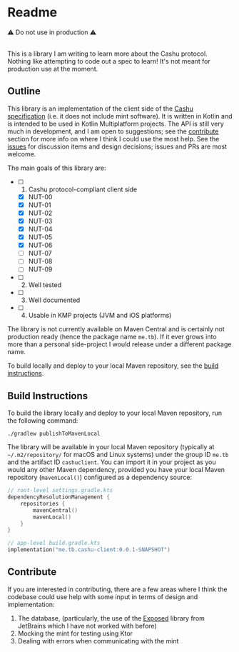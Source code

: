 # Readme
⚠️ Do not use in production ⚠️  
<br>

This is a library I am writing to learn more about the Cashu protocol. Nothing like attempting to code out a spec to learn! It's not meant for production use at the moment.

## Outline
This library is an implementation of the client side of the [Cashu specification] (i.e. it does not include mint software). It is written in Kotlin and is intended to be used in Kotlin Multiplatform projects. The API is still very much in development, and I am open to suggestions; see the [contribute](#contribute) section for more info on where I think I could use the most help. See the [issues] for discussion items and design decisions; issues and PRs are most welcome.

The main goals of this library are:
- [ ] 1. Cashu protocol-compliant client side
    - [x] NUT-00
    - [x] NUT-01
    - [x] NUT-02
    - [x] NUT-03
    - [x] NUT-04
    - [x] NUT-05
    - [x] NUT-06
    - [ ] NUT-07
    - [ ] NUT-08
    - [ ] NUT-09
- [ ] 2. Well tested
- [ ] 3. Well documented
- [ ] 4. Usable in KMP projects (JVM and iOS platforms)

The library is not currently available on Maven Central and is certainly not production ready (hence the package name `me.tb`). If it ever grows into more than a personal side-project I would release under a different package name. 

To build locally and deploy to your local Maven repository, see the [build instructions](#build-instructions).

## Build Instructions
To build the library locally and deploy to your local Maven repository, run the following command:
```shell
./gradlew publishToMavenLocal
```

The library will be available in your local Maven repository (typically at `~/.m2/repository/` for macOS and Linux systems) under the group ID `me.tb` and the artifact ID `cashuclient`. You can import it in your project as you would any other Maven dependency, provided you have your local Maven repository (`mavenLocal()`) configured as a dependency source:
```kotlin
// root-level settings.gradle.kts
dependencyResolutionManagement {
    repositories {
        mavenCentral()
        mavenLocal()
    }
}
```

```kotlin
// app-level build.gradle.kts
implementation("me.tb.cashu-client:0.0.1-SNAPSHOT")
```

## Contribute
If you are interested in contributing, there are a few areas where I think the codebase could use help with some input in terms of design and implementation:
1. The database, (particularly, the use of the [Exposed] library from JetBrains which I have not worked with before)
2. Mocking the mint for testing using Ktor
3. Dealing with errors when communicating with the mint

[Cashu specification]: https://github.com/cashubtc/nuts
[issues]: https://github.com/thunderbiscuit/cashu-client/issues
[Exposed]: https://github.com/JetBrains/Exposed
